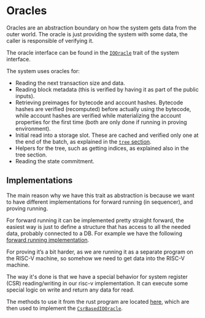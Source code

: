 # Oracles

Oracles are an abstraction boundary on how the system gets data from the outer world.
The oracle is just providing the system with some data, the caller is responsible of verifying it.

The oracle interface can be found in the [`IOOracle`](../../../zk_ee/src/system_io_oracle/mod.rs) trait of the system interface.

The system uses oracles for:

- Reading the next transaction size and data.
- Reading block metadata (this is verified by having it as part of the public inputs).
- Retrieving preimages for bytecode and account hashes. Bytecode hashes are verified (recomputed) before actually using the bytecode, while account hashes are verified while materializing the account properties for the first time (both are only done if running in proving environment).
- Initial read into a storage slot. These are cached and verified only one at the end of the batch, as explained in the [`tree` section](tree.md).
- Helpers for the tree, such as getting indices, as explained also in the tree section.
- Reading the state commitment.

## Implementations

The main reason why we have this trait as abstraction is because we want to have different implementations for forward running (in sequencer), and proving running.

For forward running it can be implemented pretty straight forward, the easiest way is just to define a structure that has access to all the needed data, probably connected to a DB. For example we have the following [forward running implementation](../../../forward_system/src/run/oracle.rs).

For proving it’s a bit harder, as we are running it as a separate program on the RISC-V machine, so somehow we need to get data into the RISC-V machine.

The way it's done is that we have a special behavior for system register (CSR) reading/writing in our risc-v implementation. It can execute some special logic on write and return any data for read.

The methods to use it from the rust program are located [here](../../../zksync_os/src/csr_io.rs), which are then used to implement the [`CsrBasedIOOracle`](../../../proof_running_system/src/io_oracle/mod.rs).
